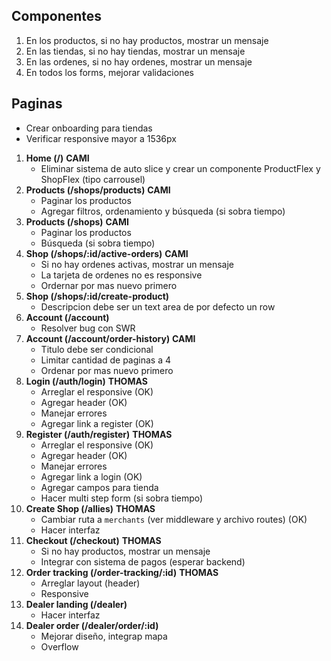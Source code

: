 ## Componentes

1. En los productos, si no hay productos, mostrar un mensaje
2. En las tiendas, si no hay tiendas, mostrar un mensaje
3. En las ordenes, si no hay ordenes, mostrar un mensaje
4. En todos los forms, mejorar validaciones

## Paginas

- Crear onboarding para tiendas
- Verificar responsive mayor a 1536px

1. **Home (/)** **CAMI**
   - Eliminar sistema de auto slice y crear un componente ProductFlex y ShopFlex (tipo carrousel)
2. **Products (/shops/products)** **CAMI**
   - Paginar los productos
   - Agregar filtros, ordenamiento y búsqueda (si sobra tiempo)
3. **Products (/shops)** **CAMI**
   - Paginar los productos
   - Búsqueda (si sobra tiempo)
4. **Shop (/shops/:id/active-orders)** **CAMI**
   - Si no hay ordenes activas, mostrar un mensaje
   - La tarjeta de ordenes no es responsive
   - Ordernar por mas nuevo primero
5. **Shop (/shops/:id/create-product)**
   - Descripcion debe ser un text area de por defecto un row
6. **Account (/account)**
   - Resolver bug con SWR
7. **Account (/account/order-history)** **CAMI**
   - Titulo debe ser condicional
   - Limitar cantidad de paginas a 4
   - Ordenar por mas nuevo primero
8. **Login (/auth/login)** **THOMAS**
   - Arreglar el responsive (OK)
   - Agregar header (OK)
   - Manejar errores
   - Agregar link a register (OK)
9. **Register (/auth/register)** **THOMAS**
   - Arreglar el responsive (OK)
   - Agregar header (OK)
   - Manejar errores
   - Agregar link a login (OK)
   - Agregar campos para tienda
   - Hacer multi step form (si sobra tiempo)
10. **Create Shop (/allies)** **THOMAS**
    - Cambiar ruta a `merchants` (ver middleware y archivo routes) (OK)
    - Hacer interfaz
11. **Checkout (/checkout)** **THOMAS**
    - Si no hay productos, mostrar un mensaje
    - Integrar con sistema de pagos (esperar backend)
12. **Order tracking (/order-tracking/:id)** **THOMAS**
    - Arreglar layout (header)
    - Responsive
13. **Dealer landing (/dealer)**
    - Hacer interfaz
14. **Dealer order (/dealer/order/:id)**
    - Mejorar diseño, integrap mapa
    - Overflow
